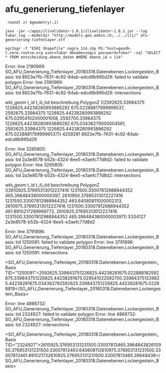 # afu_generierung_tiefenlayer

```
 round( z( $geometry),1)
```

```
java -jar ~/apps/ilivalidator-1.8.1/ilivalidator-1.8.1.jar --log fubar.log --modeldir "http://models.geo.admin.ch;../../ili/" afu-generierung-tiefenlayer.xtf
```


```
ogr2ogr -f "ESRI Shapefile" nagra_114.shp PG:"host=geodb-t.verw.rootso.org user=fubar dbname=sogis password=fubar" -sql "SELECT * FROM entscheidung.ebene_daten WHERE ebene_id = 114"
```



Error: line 2190969: SO_AFU_Generierung_Tiefenlayer_20180318.Datenebenen.Lockergestein_Basis: tid 8923e7fb-7631-4c92-84ab-edcd9b995d29: failed to validate polygon
Error: line 2190969: SO_AFU_Generierung_Tiefenlayer_20180318.Datenebenen.Lockergestein_Basis: tid 8923e7fb-7631-4c92-84ab-edcd9b995d29:   intersections

wkt_geom	t_id	t_ili_tid	beschreibung
PolygonZ ((2592625.33984375 1226825.44238280993886292 675.02288817999999537, 2592675.33984375 1226825.44238280993886292 675.02954102000001058, 2592700.33984375 1226825.44238280993886292 675.03436279000004561, 2592625.33984375 1226825.44238280993886292 675.02288817999999537))	4259291	8923e7fb-7631-4c92-84ab-edcd9b995d29	


Error: line 3265805: SO_AFU_Generierung_Tiefenlayer_20180318.Datenebenen.Lockergestein_Basis: tid 2a3e8578-b52b-4324-8ee5-e3aefc77d8d2: failed to validate polygon
Error: line 3265805: SO_AFU_Generierung_Tiefenlayer_20180318.Datenebenen.Lockergestein_Basis: tid 2a3e8578-b52b-4324-8ee5-e3aefc77d8d2:   intersections

wkt_geom	t_id	t_ili_tid	beschreibung
PolygonZ ((2610925.37695313012227416 1231500.33007812988944352 465.39648438000000397, 2610950.37695313012227416 1231500.33007812988944352 463.64080811000002313, 2610975.37695313012227416 1231500.33007812988944352 461.8910217299999772, 2610925.37695313012227416 1231500.33007812988944352 465.39648438000000397))	5334127	2a3e8578-b52b-4324-8ee5-e3aefc77d8d2	

Error: line 3791896: SO_AFU_Generierung_Tiefenlayer_20180318.Datenebenen.Lockergestein_Basis: tid 1250091: failed to validate polygon
Error: line 3791896: SO_AFU_Generierung_Tiefenlayer_20180318.Datenebenen.Lockergestein_Basis: tid 1250091:   intersections

<SO_AFU_Generierung_Tiefenlayer_20180318.Datenebenen.Lockergestein_Basis TID="1250091"><Geometrie><SURFACE><BOUNDARY><POLYLINE><COORD><C1>2592625.33984375</C1><C2>1226825.44238281</C2><C3>675.02288818</C3></COORD><COORD><C1>2592675.33984375</C1><C2>1226825.44238281</C2><C3>675.02954102</C3></COORD><COORD><C1>2592700.33984375</C1><C2>1226825.44238281</C2><C3>675.03436279</C3></COORD><COORD><C1>2592625.33984375</C1><C2>1226825.44238281</C2><C3>675.02288818</C3></COORD></POLYLINE></BOUNDARY></SURFACE></Geometrie></SO_AFU_Generierung_Tiefenlayer_20180318.Datenebenen.Lockergestein_Basis>



Error: line 4866732: SO_AFU_Generierung_Tiefenlayer_20180318.Datenebenen.Lockergestein_Basis: tid 2324927: failed to validate polygon
Error: line 4866732: SO_AFU_Generierung_Tiefenlayer_20180318.Datenebenen.Lockergestein_Basis: tid 2324927:   intersections

<SO_AFU_Generierung_Tiefenlayer_20180318.Datenebenen.Lockergestein_Basis TID="2324927"><Geometrie><SURFACE><BOUNDARY><POLYLINE><COORD><C1>2610925.37695313</C1><C2>1231500.33007813</C2><C3>465.39648438</C3></COORD><COORD><C1>2610950.37695313</C1><C2>1231500.33007813</C2><C3>463.64080811</C3></COORD><COORD><C1>2610975.37695313</C1><C2>1231500.33007813</C2><C3>461.89102173</C3></COORD><COORD><C1>2610925.37695313</C1><C2>1231500.33007813</C2><C3>465.39648438</C3></COORD></POLYLINE></BOUNDARY></SURFACE></Geometrie></SO_AFU_Generierung_Tiefenlayer_20180318.Datenebenen.Lockergestein_Basis>